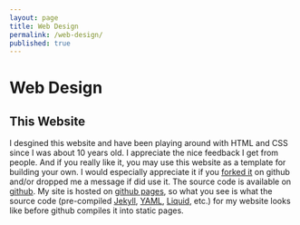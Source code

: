 ```yaml
---
layout: page
title: Web Design
permalink: /web-design/
published: true
---
```


# Web Design
 ## This Website

I desgined this website and have been playing around with HTML and CSS since I was about 10 years old. I appreciate the nice feedback I get from people. And if you really like it, you may use this website as a template for building your own. I would especially appreciate it if you <a href="//github.com/oliviaguest/oliviaguest.github.io#fork-destination-box">forked it</a> on github and/or dropped me a message if did use it. The source code is available on <a href="//github.com/oliviaguest/oliviaguest.github.io">github</a>. My site is hosted on <a href="//pages.github.com/">github pages</a>, so what you see is what the source code (pre-compiled <a href="//jekyllrb.com/">Jekyll</a>, <a href="//yaml.org/">YAML</a>, <a href="//github.com/Shopify/liquid/wiki">Liquid</a>, etc.) for my website looks like before github compiles it into static pages.

